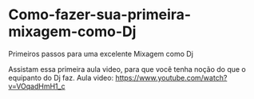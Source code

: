# Como-fazer-sua-primeira-mixagem-como-Dj
Primeiros passos para uma excelente Mixagem como Dj


Assistam essa primeira aula video, para que você tenha noção do que o equipanto do Dj faz.
Aula video: https://www.youtube.com/watch?v=VOqadHmH1_c
